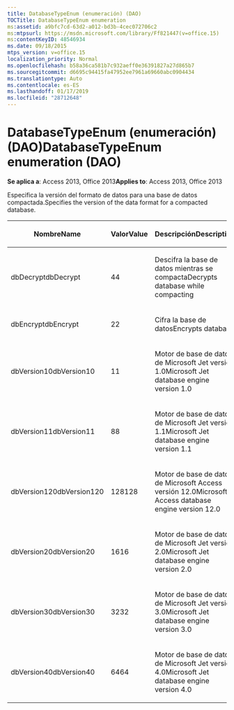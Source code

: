 ```yaml
---
title: DatabaseTypeEnum (enumeración) (DAO)
TOCTitle: DatabaseTypeEnum enumeration
ms:assetid: a9bfc7cd-63d2-a012-bd3b-4cec072706c2
ms:mtpsurl: https://msdn.microsoft.com/library/Ff821447(v=office.15)
ms:contentKeyID: 48546934
ms.date: 09/18/2015
mtps_version: v=office.15
localization_priority: Normal
ms.openlocfilehash: b58a36ca581b7c932aeff0e36391827a27d865b7
ms.sourcegitcommit: d6695c94415fa47952ee7961a69660abc0904434
ms.translationtype: Auto
ms.contentlocale: es-ES
ms.lasthandoff: 01/17/2019
ms.locfileid: "28712648"
---
```

# <a name="databasetypeenum-enumeration-dao"></a><span data-ttu-id="69374-102">DatabaseTypeEnum (enumeración) (DAO)</span><span class="sxs-lookup"><span data-stu-id="69374-102">DatabaseTypeEnum enumeration (DAO)</span></span>


<span data-ttu-id="69374-103">**Se aplica a**: Access 2013, Office 2013</span><span class="sxs-lookup"><span data-stu-id="69374-103">**Applies to**: Access 2013, Office 2013</span></span>

<span data-ttu-id="69374-104">Especifica la versión del formato de datos para una base de datos compactada.</span><span class="sxs-lookup"><span data-stu-id="69374-104">Specifies the version of the data format for a compacted database.</span></span>

<table>
<colgroup>
<col style="width: 33%" />
<col style="width: 33%" />
<col style="width: 33%" />
</colgroup>
<thead>
<tr class="header">
<th><p><span data-ttu-id="69374-105">Nombre</span><span class="sxs-lookup"><span data-stu-id="69374-105">Name</span></span></p></th>
<th><p><span data-ttu-id="69374-106">Valor</span><span class="sxs-lookup"><span data-stu-id="69374-106">Value</span></span></p></th>
<th><p><span data-ttu-id="69374-107">Descripción</span><span class="sxs-lookup"><span data-stu-id="69374-107">Description</span></span></p></th>
</tr>
</thead>
<tbody>
<tr class="odd">
<td><p><span data-ttu-id="69374-108">dbDecrypt</span><span class="sxs-lookup"><span data-stu-id="69374-108">dbDecrypt</span></span></p></td>
<td><p><span data-ttu-id="69374-109">4</span><span class="sxs-lookup"><span data-stu-id="69374-109">4</span></span></p></td>
<td><p><span data-ttu-id="69374-110">Descifra la base de datos mientras se compacta</span><span class="sxs-lookup"><span data-stu-id="69374-110">Decrypts database while compacting</span></span></p></td>
</tr>
<tr class="even">
<td><p><span data-ttu-id="69374-111">dbEncrypt</span><span class="sxs-lookup"><span data-stu-id="69374-111">dbEncrypt</span></span></p></td>
<td><p><span data-ttu-id="69374-112">2</span><span class="sxs-lookup"><span data-stu-id="69374-112">2</span></span></p></td>
<td><p><span data-ttu-id="69374-113">Cifra la base de datos</span><span class="sxs-lookup"><span data-stu-id="69374-113">Encrypts database</span></span></p></td>
</tr>
<tr class="odd">
<td><p><span data-ttu-id="69374-114">dbVersion10</span><span class="sxs-lookup"><span data-stu-id="69374-114">dbVersion10</span></span></p></td>
<td><p><span data-ttu-id="69374-115">1</span><span class="sxs-lookup"><span data-stu-id="69374-115">1</span></span></p></td>
<td><p><span data-ttu-id="69374-116">Motor de base de datos de Microsoft Jet versión 1.0</span><span class="sxs-lookup"><span data-stu-id="69374-116">Microsoft Jet database engine version 1.0</span></span></p></td>
</tr>
<tr class="even">
<td><p><span data-ttu-id="69374-117">dbVersion11</span><span class="sxs-lookup"><span data-stu-id="69374-117">dbVersion11</span></span></p></td>
<td><p><span data-ttu-id="69374-118">8</span><span class="sxs-lookup"><span data-stu-id="69374-118">8</span></span></p></td>
<td><p><span data-ttu-id="69374-119">Motor de base de datos de Microsoft Jet versión 1.1</span><span class="sxs-lookup"><span data-stu-id="69374-119">Microsoft Jet database engine version 1.1</span></span></p></td>
</tr>
<tr class="odd">
<td><p><span data-ttu-id="69374-120">dbVersion120</span><span class="sxs-lookup"><span data-stu-id="69374-120">dbVersion120</span></span></p></td>
<td><p><span data-ttu-id="69374-121">128</span><span class="sxs-lookup"><span data-stu-id="69374-121">128</span></span></p></td>
<td><p><span data-ttu-id="69374-122">Motor de base de datos de Microsoft Access versión 12.0</span><span class="sxs-lookup"><span data-stu-id="69374-122">Microsoft Access database engine version 12.0</span></span></p></td>
</tr>
<tr class="even">
<td><p><span data-ttu-id="69374-123">dbVersion20</span><span class="sxs-lookup"><span data-stu-id="69374-123">dbVersion20</span></span></p></td>
<td><p><span data-ttu-id="69374-124">16</span><span class="sxs-lookup"><span data-stu-id="69374-124">16</span></span></p></td>
<td><p><span data-ttu-id="69374-125">Motor de base de datos de Microsoft Jet versión 2.0</span><span class="sxs-lookup"><span data-stu-id="69374-125">Microsoft Jet database engine version 2.0</span></span></p></td>
</tr>
<tr class="odd">
<td><p><span data-ttu-id="69374-126">dbVersion30</span><span class="sxs-lookup"><span data-stu-id="69374-126">dbVersion30</span></span></p></td>
<td><p><span data-ttu-id="69374-127">32</span><span class="sxs-lookup"><span data-stu-id="69374-127">32</span></span></p></td>
<td><p><span data-ttu-id="69374-128">Motor de base de datos de Microsoft Jet versión 3.0</span><span class="sxs-lookup"><span data-stu-id="69374-128">Microsoft Jet database engine version 3.0</span></span></p></td>
</tr>
<tr class="even">
<td><p><span data-ttu-id="69374-129">dbVersion40</span><span class="sxs-lookup"><span data-stu-id="69374-129">dbVersion40</span></span></p></td>
<td><p><span data-ttu-id="69374-130">64</span><span class="sxs-lookup"><span data-stu-id="69374-130">64</span></span></p></td>
<td><p><span data-ttu-id="69374-131">Motor de base de datos de Microsoft Jet versión 4.0</span><span class="sxs-lookup"><span data-stu-id="69374-131">Microsoft Jet database engine version 4.0</span></span></p></td>
</tr>
</tbody>
</table>

